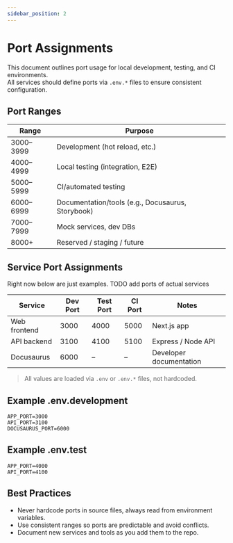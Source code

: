 ```yaml
---
sidebar_position: 2
---
```


# Port Assignments

This document outlines port usage for local development, testing, and CI environments.  
All services should define ports via `.env.*` files to ensure consistent configuration.

## Port Ranges

| Range     | Purpose                                           |
| --------- | ------------------------------------------------- |
| 3000–3999 | Development (hot reload, etc.)                    |
| 4000–4999 | Local testing (integration, E2E)                  |
| 5000–5999 | CI/automated testing                              |
| 6000–6999 | Documentation/tools (e.g., Docusaurus, Storybook) |
| 7000–7999 | Mock services, dev DBs                            |
| 8000+     | Reserved / staging / future                       |

## Service Port Assignments

Right now below are just examples.
TODO add ports of actual services

| Service      | Dev Port | Test Port | CI Port | Notes                   |
| ------------ | -------- | --------- | ------- | ----------------------- |
| Web frontend | 3000     | 4000      | 5000    | Next.js app             |
| API backend  | 3100     | 4100      | 5100    | Express / Node API      |
| Docusaurus   | 6000     | –         | –       | Developer documentation |

> All values are loaded via `.env` or `.env.*` files, not hardcoded.

## Example .env.development

```env
APP_PORT=3000
API_PORT=3100
DOCUSAURUS_PORT=6000
```

## Example .env.test

```env
APP_PORT=4000
API_PORT=4100
```

## Best Practices

- Never hardcode ports in source files, always read from environment variables.
- Use consistent ranges so ports are predictable and avoid conflicts.
- Document new services and tools as you add them to the repo.
